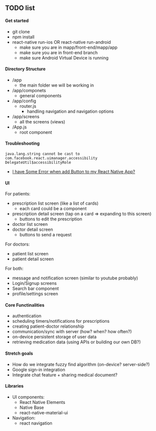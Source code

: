 ## TODO list
#### Get started
- git clone
- npm install 
- react-native run-ios OR react-native run-android
    - make sure you are in mapp/front-end/mapp/app
    - make sure you are in front-end branch
    - make sure Android Virtual Device is running
#### Directory Structure
- /app      
    - the main folder we will be working in 
- /app/componets
    - general components
- /app/config
    - router.js 
        - handling navigation and navigation options
- /app/screens
    - all the screens (views)
- /App.js
    - root component

#### Troubleshooting
```
java.lang.string cannot be cast to com.facebook.react.uimanager.accessibility DelegateUtil$accessibilityRole
```
- [I have Some Error when add Button to my React Native App?](https://stackoverflow.com/questions/52784633/i-have-some-error-when-add-button-to-my-react-native-app?noredirect=1#comment92491686_52784633)


#### UI  
For patients:
- prescription list screen (like a list of cards)
    - each card could be a component
- prescription detail screen (tap on a card => expanding to this screen)
    - buttons to edit the prescription
- doctor list screen 
- doctor detail screen
    - buttons to send a request

For doctors:
- patient list screen
- patient detail screen

For both:
- message and notification screen (similar to youtube probably)
- Login/Signup screens
- Search bar component
- profile/settings screen

#### Core Functinalities 
- authentication
- scheduling timers/notifications for prescriptions
- creating patient-doctor relationship
- communication/sync with server (how? when? how often?)
- on-device persistent storage of user data
- retrieving medication data (using APIs or building our own DB?)


#### Stretch goals
- How do we integrate fuzzy find algorithm (on-device? server-side?)
- Google sign-in integration
- Integrate chat feature + sharing medical document?


#### Libraries 
- UI components:
    - React Native Elements 
    - Native Base
    - react-native-material-ui
- Navigation:
    - react navigation

